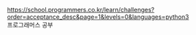 https://school.programmers.co.kr/learn/challenges?order=acceptance_desc&page=1&levels=0&languages=python3  
프로그래머스 공부

